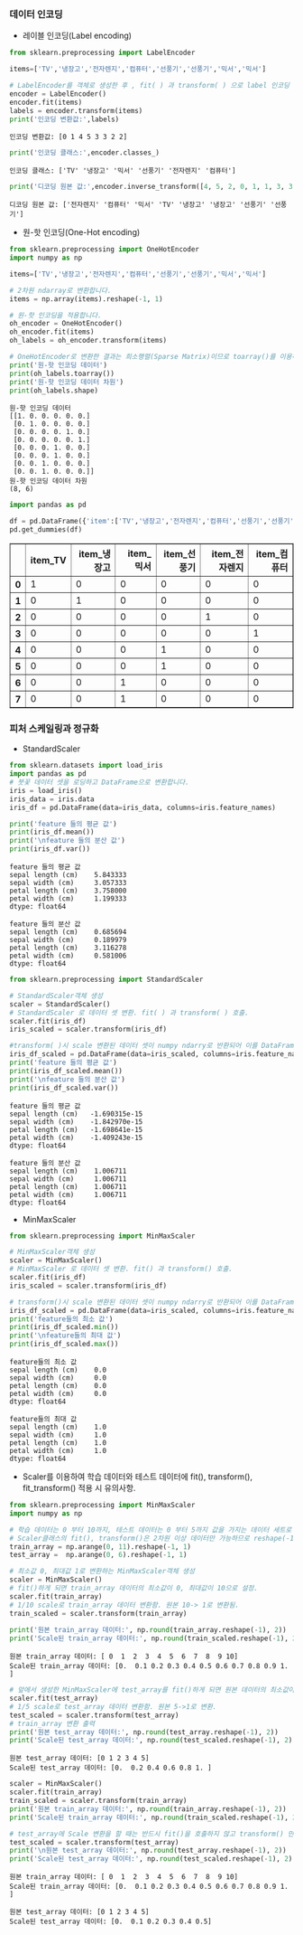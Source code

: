### 데이터 인코딩

* 레이블 인코딩(Label encoding)


```python
from sklearn.preprocessing import LabelEncoder

items=['TV','냉장고','전자렌지','컴퓨터','선풍기','선풍기','믹서','믹서']

# LabelEncoder를 객체로 생성한 후 , fit( ) 과 transform( ) 으로 label 인코딩 수행. 
encoder = LabelEncoder()
encoder.fit(items)
labels = encoder.transform(items)
print('인코딩 변환값:',labels)
```

    인코딩 변환값: [0 1 4 5 3 3 2 2]
    


```python
print('인코딩 클래스:',encoder.classes_)
```

    인코딩 클래스: ['TV' '냉장고' '믹서' '선풍기' '전자렌지' '컴퓨터']
    


```python
print('디코딩 원본 값:',encoder.inverse_transform([4, 5, 2, 0, 1, 1, 3, 3]))
```

    디코딩 원본 값: ['전자렌지' '컴퓨터' '믹서' 'TV' '냉장고' '냉장고' '선풍기' '선풍기']
    

* 원-핫 인코딩(One-Hot encoding)


```python
from sklearn.preprocessing import OneHotEncoder
import numpy as np

items=['TV','냉장고','전자렌지','컴퓨터','선풍기','선풍기','믹서','믹서']

# 2차원 ndarray로 변환합니다. 
items = np.array(items).reshape(-1, 1)

# 원-핫 인코딩을 적용합니다. 
oh_encoder = OneHotEncoder()
oh_encoder.fit(items)
oh_labels = oh_encoder.transform(items)

# OneHotEncoder로 변환한 결과는 희소행렬(Sparse Matrix)이므로 toarray()를 이용하여 밀집 행렬(Dense Matrix)로 변환. 
print('원-핫 인코딩 데이터')
print(oh_labels.toarray())
print('원-핫 인코딩 데이터 차원')
print(oh_labels.shape)
```

    원-핫 인코딩 데이터
    [[1. 0. 0. 0. 0. 0.]
     [0. 1. 0. 0. 0. 0.]
     [0. 0. 0. 0. 1. 0.]
     [0. 0. 0. 0. 0. 1.]
     [0. 0. 0. 1. 0. 0.]
     [0. 0. 0. 1. 0. 0.]
     [0. 0. 1. 0. 0. 0.]
     [0. 0. 1. 0. 0. 0.]]
    원-핫 인코딩 데이터 차원
    (8, 6)
    


```python
import pandas as pd

df = pd.DataFrame({'item':['TV','냉장고','전자렌지','컴퓨터','선풍기','선풍기','믹서','믹서'] })
pd.get_dummies(df)
```




<div>
<style scoped>
    .dataframe tbody tr th:only-of-type {
        vertical-align: middle;
    }

    .dataframe tbody tr th {
        vertical-align: top;
    }

    .dataframe thead th {
        text-align: right;
    }
</style>
<table border="1" class="dataframe">
  <thead>
    <tr style="text-align: right;">
      <th></th>
      <th>item_TV</th>
      <th>item_냉장고</th>
      <th>item_믹서</th>
      <th>item_선풍기</th>
      <th>item_전자렌지</th>
      <th>item_컴퓨터</th>
    </tr>
  </thead>
  <tbody>
    <tr>
      <th>0</th>
      <td>1</td>
      <td>0</td>
      <td>0</td>
      <td>0</td>
      <td>0</td>
      <td>0</td>
    </tr>
    <tr>
      <th>1</th>
      <td>0</td>
      <td>1</td>
      <td>0</td>
      <td>0</td>
      <td>0</td>
      <td>0</td>
    </tr>
    <tr>
      <th>2</th>
      <td>0</td>
      <td>0</td>
      <td>0</td>
      <td>0</td>
      <td>1</td>
      <td>0</td>
    </tr>
    <tr>
      <th>3</th>
      <td>0</td>
      <td>0</td>
      <td>0</td>
      <td>0</td>
      <td>0</td>
      <td>1</td>
    </tr>
    <tr>
      <th>4</th>
      <td>0</td>
      <td>0</td>
      <td>0</td>
      <td>1</td>
      <td>0</td>
      <td>0</td>
    </tr>
    <tr>
      <th>5</th>
      <td>0</td>
      <td>0</td>
      <td>0</td>
      <td>1</td>
      <td>0</td>
      <td>0</td>
    </tr>
    <tr>
      <th>6</th>
      <td>0</td>
      <td>0</td>
      <td>1</td>
      <td>0</td>
      <td>0</td>
      <td>0</td>
    </tr>
    <tr>
      <th>7</th>
      <td>0</td>
      <td>0</td>
      <td>1</td>
      <td>0</td>
      <td>0</td>
      <td>0</td>
    </tr>
  </tbody>
</table>
</div>



### 피처 스케일링과 정규화

* StandardScaler


```python
from sklearn.datasets import load_iris
import pandas as pd
# 붓꽃 데이터 셋을 로딩하고 DataFrame으로 변환합니다. 
iris = load_iris()
iris_data = iris.data
iris_df = pd.DataFrame(data=iris_data, columns=iris.feature_names)

print('feature 들의 평균 값')
print(iris_df.mean())
print('\nfeature 들의 분산 값')
print(iris_df.var())

```

    feature 들의 평균 값
    sepal length (cm)    5.843333
    sepal width (cm)     3.057333
    petal length (cm)    3.758000
    petal width (cm)     1.199333
    dtype: float64
    
    feature 들의 분산 값
    sepal length (cm)    0.685694
    sepal width (cm)     0.189979
    petal length (cm)    3.116278
    petal width (cm)     0.581006
    dtype: float64
    


```python
from sklearn.preprocessing import StandardScaler

# StandardScaler객체 생성
scaler = StandardScaler()
# StandardScaler 로 데이터 셋 변환. fit( ) 과 transform( ) 호출.  
scaler.fit(iris_df)
iris_scaled = scaler.transform(iris_df)

#transform( )시 scale 변환된 데이터 셋이 numpy ndarry로 반환되어 이를 DataFrame으로 변환
iris_df_scaled = pd.DataFrame(data=iris_scaled, columns=iris.feature_names)
print('feature 들의 평균 값')
print(iris_df_scaled.mean())
print('\nfeature 들의 분산 값')
print(iris_df_scaled.var())
```

    feature 들의 평균 값
    sepal length (cm)   -1.690315e-15
    sepal width (cm)    -1.842970e-15
    petal length (cm)   -1.698641e-15
    petal width (cm)    -1.409243e-15
    dtype: float64
    
    feature 들의 분산 값
    sepal length (cm)    1.006711
    sepal width (cm)     1.006711
    petal length (cm)    1.006711
    petal width (cm)     1.006711
    dtype: float64
    

* MinMaxScaler


```python
from sklearn.preprocessing import MinMaxScaler

# MinMaxScaler객체 생성
scaler = MinMaxScaler()
# MinMaxScaler 로 데이터 셋 변환. fit() 과 transform() 호출.  
scaler.fit(iris_df)
iris_scaled = scaler.transform(iris_df)

# transform()시 scale 변환된 데이터 셋이 numpy ndarry로 반환되어 이를 DataFrame으로 변환
iris_df_scaled = pd.DataFrame(data=iris_scaled, columns=iris.feature_names)
print('feature들의 최소 값')
print(iris_df_scaled.min())
print('\nfeature들의 최대 값')
print(iris_df_scaled.max())

```

    feature들의 최소 값
    sepal length (cm)    0.0
    sepal width (cm)     0.0
    petal length (cm)    0.0
    petal width (cm)     0.0
    dtype: float64
    
    feature들의 최대 값
    sepal length (cm)    1.0
    sepal width (cm)     1.0
    petal length (cm)    1.0
    petal width (cm)     1.0
    dtype: float64
    

* Scaler를 이용하여 학습 데이터와 테스트 데이터에 fit(), transform(), fit_transform() 적용 시 유의사항. 


```python
from sklearn.preprocessing import MinMaxScaler
import numpy as np

# 학습 데이터는 0 부터 10까지, 테스트 데이터는 0 부터 5까지 값을 가지는 데이터 세트로 생성
# Scaler클래스의 fit(), transform()은 2차원 이상 데이터만 가능하므로 reshape(-1, 1)로 차원 변경
train_array = np.arange(0, 11).reshape(-1, 1)
test_array =  np.arange(0, 6).reshape(-1, 1)
```


```python
# 최소값 0, 최대값 1로 변환하는 MinMaxScaler객체 생성
scaler = MinMaxScaler()
# fit()하게 되면 train_array 데이터의 최소값이 0, 최대값이 10으로 설정.  
scaler.fit(train_array)
# 1/10 scale로 train_array 데이터 변환함. 원본 10-> 1로 변환됨.
train_scaled = scaler.transform(train_array)
 
print('원본 train_array 데이터:', np.round(train_array.reshape(-1), 2))
print('Scale된 train_array 데이터:', np.round(train_scaled.reshape(-1), 2))
```

    원본 train_array 데이터: [ 0  1  2  3  4  5  6  7  8  9 10]
    Scale된 train_array 데이터: [0.  0.1 0.2 0.3 0.4 0.5 0.6 0.7 0.8 0.9 1. ]
    


```python
# 앞에서 생성한 MinMaxScaler에 test_array를 fit()하게 되면 원본 데이터의 최소값이 0, 최대값이 5으로 설정됨 
scaler.fit(test_array)
# 1/5 scale로 test_array 데이터 변환함. 원본 5->1로 변환.  
test_scaled = scaler.transform(test_array)
# train_array 변환 출력
print('원본 test_array 데이터:', np.round(test_array.reshape(-1), 2))
print('Scale된 test_array 데이터:', np.round(test_scaled.reshape(-1), 2))

```

    원본 test_array 데이터: [0 1 2 3 4 5]
    Scale된 test_array 데이터: [0.  0.2 0.4 0.6 0.8 1. ]
    


```python
scaler = MinMaxScaler()
scaler.fit(train_array)
train_scaled = scaler.transform(train_array)
print('원본 train_array 데이터:', np.round(train_array.reshape(-1), 2))
print('Scale된 train_array 데이터:', np.round(train_scaled.reshape(-1), 2))

# test_array에 Scale 변환을 할 때는 반드시 fit()을 호출하지 않고 transform() 만으로 변환해야 함. 
test_scaled = scaler.transform(test_array)
print('\n원본 test_array 데이터:', np.round(test_array.reshape(-1), 2))
print('Scale된 test_array 데이터:', np.round(test_scaled.reshape(-1), 2))

```

    원본 train_array 데이터: [ 0  1  2  3  4  5  6  7  8  9 10]
    Scale된 train_array 데이터: [0.  0.1 0.2 0.3 0.4 0.5 0.6 0.7 0.8 0.9 1. ]
    
    원본 test_array 데이터: [0 1 2 3 4 5]
    Scale된 test_array 데이터: [0.  0.1 0.2 0.3 0.4 0.5]
    


```python

```
